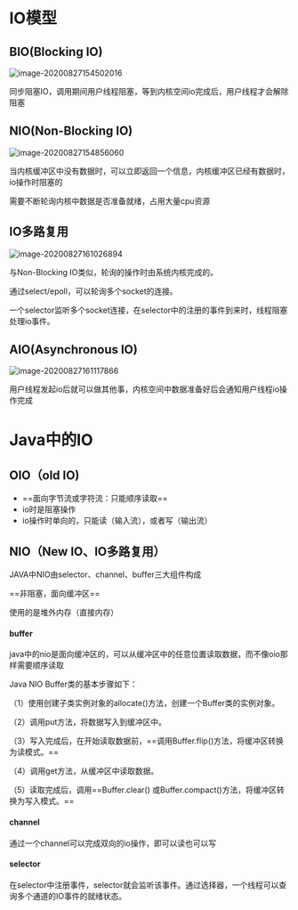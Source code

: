 # IO模型

## BIO(Blocking IO)

![image-20200827154502016](C:\Users\87634\AppData\Roaming\Typora\typora-user-images\image-20200827154502016.png)



同步阻塞IO，调用期间用户线程阻塞，等到内核空间io完成后，用户线程才会解除阻塞



## NIO(Non-Blocking IO)

![image-20200827154856060](C:\Users\87634\AppData\Roaming\Typora\typora-user-images\image-20200827154856060.png)

当内核缓冲区中没有数据时，可以立即返回一个信息，内核缓冲区已经有数据时，io操作时阻塞的

需要不断轮询内核中数据是否准备就绪，占用大量cpu资源



## IO多路复用

![image-20200827161026894](C:\Users\87634\AppData\Roaming\Typora\typora-user-images\image-20200827161026894.png)

与Non-Blocking IO类似，轮询的操作时由系统内核完成的。

通过select/epoll，可以轮询多个socket的连接。

一个selector监听多个socket连接，在selector中的注册的事件到来时，线程阻塞处理io事件。





## AIO(Asynchronous IO)

![image-20200827161117866](C:\Users\87634\AppData\Roaming\Typora\typora-user-images\image-20200827161117866.png)

用户线程发起io后就可以做其他事，内核空间中数据准备好后会通知用户线程io操作完成



# Java中的IO

## OIO（old IO)

- ==面向字节流或字符流：只能顺序读取==
- io时是阻塞操作	
- io操作时单向的，只能读（输入流），或者写（输出流）

## NIO（New IO、IO多路复用）

JAVA中NIO由selector、channel、buffer三大组件构成

==非阻塞，面向缓冲区==

使用的是堆外内存（直接内存）

#### buffer

java中的nio是面向缓冲区的，可以从缓冲区中的任意位置读取数据，而不像oio那样需要顺序读取



Java NIO Buffer类的基本步骤如下：

（1）使用创建子类实例对象的allocate()方法，创建一个Buffer类的实例对象。

（2）调用put方法，将数据写入到缓冲区中。

（3）写入完成后，在开始读取数据前，==调用Buffer.flip()方法，将缓冲区转换为读模式。==

（4）调用get方法，从缓冲区中读取数据。

（5）读取完成后，调用==Buffer.clear() 或Buffer.compact()方法，将缓冲区转换为写入模式。==



#### channel

通过一个channel可以完成双向的io操作，即可以读也可以写

#### selector

在selector中注册事件，selector就会监听该事件。通过选择器，一个线程可以查询多个通道的IO事件的就绪状态。